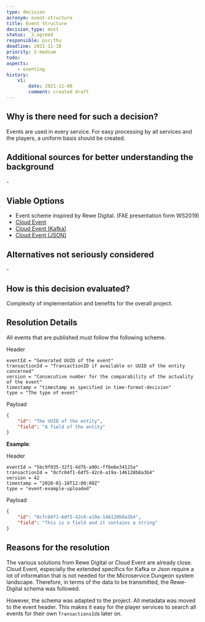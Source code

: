 ```yaml
---
type: decision
acronym: event-structure
title: Event Structure
decision_type: must
status: _3_agreed
responsible: psc;thu
deadline: 2021-11-10
priority: 2-medium
todo:
aspects:
    - eventing
history:
    v1:
        date: 2021-11-08
        comment: created draft
---
```


## Why is there need for such a decision?
Events are used in every service. For easy processing by all services and the players, a uniform basis should be created.

## Additional sources for better understanding the background
\-

## Viable Options
- Event scheme inspired by Rewe Digital. (FAE presentation form WS2019)
- [Cloud Event](https://github.com/cloudevents/spec/blob/v1.0.1/spec.md)
- [Cloud Event (Kafka)](https://github.com/cloudevents/spec/blob/v1.0.1/kafka-protocol-binding.md)
- [Cloud Event (JSON)](https://github.com/cloudevents/spec/blob/v1.0.1/json-format.md)


## Alternatives not seriously considered
\-

## How is this decision evaluated?
Complexity of implementation and benefits for the overall project.

## Resolution Details
All events that are published must follow the following scheme.

Header
```properties
eventId = "Generated UUID of the event"
transactionId = "TransactionID if available or UUID of the entity concerned"
version = "Consecutive number for the comparability of the actuality of the event"
timestamp = "timestamp as specified in time-format-decision"
type = "The type of event"
```

Payload
```json
{
    "id": "The UUID of the entity",
    "field": "A field of the entity"
}
```

**Example**:

Header
```properties
eventId = "5bc9f935-32f1-4d7b-a90c-ff0e6e34125a"
transactionId = "0cfc04f1-6df5-42c6-a19a-146128b8a3b4"
version = 42
timestamp = "2020-01-10T12:00:00Z"
type = "event-example-uploaded"
```

Payload
```json
{
    "id": "0cfc04f1-6df5-42c6-a19a-146128b8a3b4",
    "field": "This is a field and it contains a string"
}
```

## Reasons for the resolution
The various solutions from Rewe Digital or Cloud Event are already close. Cloud Event, especially the extended specifics for Kafka or Json require a lot of information that is not needed for the Microservice Dungeon system landscape. Therefore, in terms of the data to be transmitted, the Rewe-Digital schema was followed.

However, the schema was adapted to the project. All metadata was moved to the event header. This makes it easy for the player services to search all events for their own `TransactionsId`s later on.

